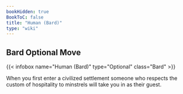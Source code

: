 ```yaml
---
bookHidden: true
BookToC: false
title: "Human (Bard)"
type: "wiki"
---
```

## Bard Optional Move
{{< infobox name="Human (Bard)" type="Optional" class="Bard" >}}

When you first enter a civilized settlement someone who respects the custom of hospitality to minstrels will take you in as their guest.